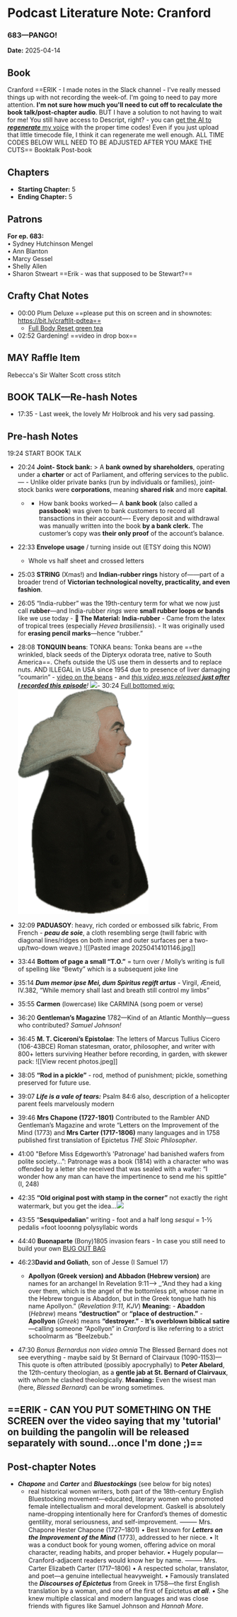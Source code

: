 
# Podcast Literature Note: Cranford
### 683—PANGO!

**Date:** 2025-04-14

## Book
Cranford ==ERIK - I made notes in the Slack channel - I've really messed things up with not recording the week-of. I'm going to need to pay more attention. 
**I'm not sure how much you'll need to cut off to recalculate the book talk/post-chapter audio**. BUT I have a solution to not having to wait for me! You still have access to Descript, right? - you can [get the AI to ***regenerate*** my voice](https://www.youtube.com/watch?v=866wu6ux_2M) with the proper time codes! Even if you just upload that little timecode file, I think it can regenerate me well enough.
ALL TIME CODES BELOW WILL NEED TO BE ADJUSTED AFTER YOU MAKE THE CUTS==
Booktalk
Post-book

## Chapters
- **Starting Chapter:** 5
- **Ending Chapter:** 5

## Patrons
**For ep. 683:**  
• Sydney Hutchinson Mengel  
• Ann Blanton  
• Marcy Gessel  
• Shelly Allen  
• Sharon Stweart ==Erik - was that supposed to be Stewart?==


## Crafty Chat Notes
- 00:00 Plum Deluxe ==please put this on screen and in shownotes:  https://bit.ly/craftlit-pdtea==
	- [Full Body Reset green tea](https://www.blackthornmercantile.com/product/plum-deluxe-tea-full-body-reset-lemon-ginger-green-tea/4115?cp=true&sa=false&sbp=true&q=false&category_id=3O7O27XQAWJUMSSARXKEHC2G&srsltid=AfmBOorxohWXmlOMm7Bq2dfd_vbrDvBhXGF-vLrfUQsduWsXfYPn2vS2)
- 02:52 Gardening! ==video in drop box==
## MAY Raffle Item
Rebecca's Sir Walter Scott cross stitch

## BOOK TALK—Re-hash Notes
- 17:35 - Last week, the lovely Mr Holbrook and his very sad passing. 
## Pre-hash Notes
19:24 START BOOK TALK
- 20:24 **Joint- Stock bank:** > A **bank owned by shareholders**, operating under a **charter** or act of Parliament, and offering services to the public. — - Unlike older private banks (run by individuals or families), joint-stock banks were **corporations**, meaning **shared risk** and more **capital**.     
	- - How bank books worked— A **bank book** (also called a **passbook**) was given to bank customers to record all transactions in their account—- Every deposit and withdrawal was manually written into the book **by a bank clerk.** The customer’s copy was **their only proof** of the account’s balance.
- 22:33 **Envelope usage** / turning inside out (ETSY doing this NOW)
	- Whole vs half sheet and crossed letters
- 25:03 **STRING** (Xmas!) and **Indian-rubber rings** history of——part of a broader trend of **Victorian technological novelty, practicality, and even fashion**.
- 26:05 “India-rubber” was the 19th-century term for what we now just call **rubber**—and India-rubber _rings_ were **small rubber loops or bands** like we use today
		- **🧪 The Material:** **India-rubber**
			- Came from the latex of tropical trees (especially _Hevea brasiliensis_).
			- It was originally used for **erasing pencil marks**—hence “rubber.”
- 28:08 **TONQUIN beans**: TONKA beans: Tonka beans are ==the wrinkled, black seeds of the Dipteryx odorata tree, native to South America==. Chefs outside the US use them in desserts and to replace nuts. AND ILLEGAL in USA since 1954 due to presence of liver damaging “coumarin” - [video on the beans](https://www.youtube.com/watch?v=392UXLR-TWs) - and *[this video was released **just after I recorded this episode**](https://youtu.be/tgHEMFM6KY4?si=lJmaYpKvnYM9bgOA)!*
![](https://produits.bienmanger.com/37572-2w0h0_Whole_Tonka_Beans.jpg)- 30:24 [Full bottomed wig:](https://museums.fivecolleges.edu/detail.php?museum=&t=objects&type=all&f=&s=the+past&record=771)
![full bottomed wig](./media/Full-bottomed-wig.png)

- 32:09 **PADUASOY**: heavy, rich corded or embossed silk fabric, From French - ***peau de soie***, a cloth resembling serge (twill fabric with diagonal lines/ridges on both inner and outer surfaces per a two-up/two-down weave.)
![[Pasted image 20250414101146.jpg]] 
- 33:44 **Bottom of page a small “T.O.”** = turn over / Molly’s writing is full of spelling like “Bewty” which is a subsequent joke line
- 35:14 ***Dum memor ipse Mei, dum Spiritus regift artus*** - Virgil, Æneid, IV.382, “While memory shall last and breath still control my limbs”
- 35:55 **Carmen** (lowercase) like CARMINA (song poem or verse)
- 36:20 **Gentleman’s Magazine** 1782—Kind of an Atlantic Monthly—guess who contributed? *Samuel Johnson!*
- 36:45 **M. T. Ciceroni’s Epistolae**: The letters of Marcus Tullius Cicero (106-43BCE) Roman statesman, orator, philosopher, and writer with 800+ letters surviving
Heather before recording, in garden, with skewer pack:
![[View recent photos.jpeg]] 
- 38:05 **“Rod in a pickle”** - rod, method of punishment; pickle, something preserved for future use. 
- 39:07 ***Life is a vale of tears:*** Psalm 84:6 also, description of a helicopter parent feels marvelously modern 
- 39:46 **Mrs Chapone (1727-1801)** Contributed to the Rambler AND Gentleman’s Magazine and wrote “Letters on the Improvement of the Mind (1773) and **Mrs Carter (1717-1806)** many languages and in 1758 published first translation of Epictetus *THE Stoic Philosopher*.
- 41:00 "Before Miss Edgeworth’s 'Patronage' had banished wafers from polite society...”: Patronage was a book (1814) with a character who was offended by a letter she received that was sealed with a wafer: “I wonder how any man can have the impertinence to send me his spittle” (I, 248) 
- 42:35 **“Old original post with stamp in the corner”** not exactly the right watermark, but you get the idea...![](https://nycroblog.com/wp-content/uploads/2023/03/zqm-i-28-6-brittania.jpg?w=768)
- 43:55 “**Sesquipedalian**” writing - foot and a half long _sesqui_ = 1-½ pedalis =foot looonng polysyllabic words
- 44:40 **Buonaparte** (Bony)1805 invasion fears - In case you still need to build your own [BUG OUT BAG](https://www.youtube.com/watch?v=po5CitQHdGg&ab_channel=Pam%27sPOV)
- 46:23**David and Goliath**, son of Jesse (I Samuel 17)
	- **Apollyon (Greek version) and Abbadon (Hebrew version)** are names for an archangel In Revelation 9:11—> _“And they had a king over them, which is the angel of the bottomless pit, whose name in the Hebrew tongue is Abaddon, but in the Greek tongue hath his name Apollyon.” (_Revelation 9:11, KJV_)
			**Meaning:**
			- **Abaddon** (_Hebrew_) means **“destruction”** or **“place of destruction.”**
		    - **Apollyon** (_Greek_) means **“destroyer.”**
		    - **It’s overblown biblical satire**—calling someone “Apollyon” in _Cranford_ is like referring to a strict schoolmarm as “Beelzebub.”
- 47:30 *Bonus Bernardus non video omnia* The Blessed Bernard does not see everything - maybe said by St Bernard of Clairvaux (1090-1153)— This quote is often attributed (possibly apocryphally) to **Peter Abelard**, the 12th-century theologian, as a **gentle jab at St. Bernard of Clairvaux**, with whom he clashed theologically.
	**Meaning:**
		Even the wisest man (here, _Blessed Bernard_) can be wrong sometimes.

## ==ERIK - CAN YOU PUT SOMETHING ON THE SCREEN over the video saying that my 'tutorial' on building the pangolin will be released separately with sound...once I'm done ;)==
## Post-chapter Notes
- ***Chapone*** and ***Carter*** and ***Bluestockings*** (see below for big notes)
	- real historical women writers, both part of the 18th-century English Bluestocking movement—educated, literary women who promoted female intellectualism and moral development. Gaskell is absolutely name-dropping intentionally here for Cranford’s themes of domestic gentility, moral seriousness, and self-improvement.
⸻
Mrs. Chapone
Hester Chapone (1727–1801)
• Best known for ***Letters on the Improvement of the Mind*** (1773), addressed to her niece.
	• It was a conduct book for young women, offering advice on moral character, reading habits, and proper behavior.
	• Hugely popular—Cranford-adjacent readers would know her by name.
⸻
Mrs. Carter
Elizabeth Carter (1717–1806)
• A respected scholar, translator, and poet—a genuine intellectual heavyweight.
• Famously translated the ***Discourses of Epictetus*** from Greek in 1758—the first English translation by a woman, and one of the first of Epictetus ***at all***.
• She knew multiple classical and modern languages and was close friends with figures like Samuel Johnson and *Hannah More*.



  